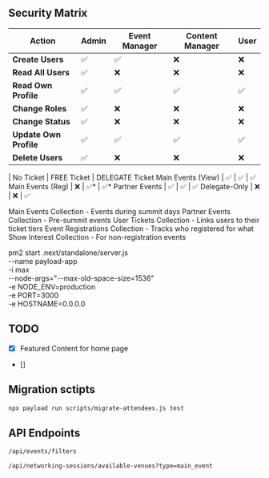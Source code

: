 ## Security Matrix

| Action                 | Admin | Event Manager | Content Manager | User |
| ---------------------- | ----- | ------------- | --------------- | ---- |
| **Create Users**       | ✅    | ✅            | ❌              | ❌   |
| **Read All Users**     | ✅    | ❌            | ❌              | ❌   |
| **Read Own Profile**   | ✅    | ✅            | ✅              | ✅   |
| **Change Roles**       | ✅    | ❌            | ❌              | ❌   |
| **Change Status**      | ✅    | ❌            | ❌              | ❌   |
| **Update Own Profile** | ✅    | ✅            | ✅              | ✅   |
| **Delete Users**       | ✅    | ❌            | ❌              | ❌   |

| No Ticket | FREE Ticket | DELEGATE Ticket
Main Events (View) | ✅ | ✅ | ✅
Main Events (Reg) | ❌ | ✅* | ✅*
Partner Events | ✅ | ✅ | ✅
Delegate-Only | ❌ | ❌ | ✅

Main Events Collection - Events during summit days
Partner Events Collection - Pre-summit events
User Tickets Collection - Links users to their ticket tiers
Event Registrations Collection - Tracks who registered for what
Show Interest Collection - For non-registration events

pm2 start .next/standalone/server.js \
 --name payload-app \
 -i max \
 --node-args="--max-old-space-size=1536" \
 -e NODE_ENV=production \
 -e PORT=3000 \
 -e HOSTNAME=0.0.0.0

## TODO

- [x] Featured Content for home page
- []

## Migration sctipts

```bash
npx payload run scripts/migrate-attendees.js test
```

## API Endpoints

```bash
/api/events/filters

/api/networking-sessions/available-venues?type=main_event
```
